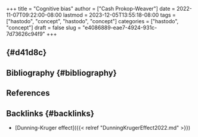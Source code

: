 +++
title = "Cognitive bias"
author = ["Cash Prokop-Weaver"]
date = 2022-11-07T09:22:00-08:00
lastmod = 2023-12-05T13:55:18-08:00
tags = ["hastodo", "concept", "hastodo", "concept"]
categories = ["hastodo", "concept"]
draft = false
slug = "e4086889-eae7-4924-931c-7d73626c94f9"
+++

##  {#d41d8c}


## Bibliography {#bibliography}

## References

<style>.csl-entry{text-indent: -1.5em; margin-left: 1.5em;}</style><div class="csl-bib-body">
</div>


## Backlinks {#backlinks}

-   [Dunning-Kruger effect]({{< relref "DunningKrugerEffect2022.md" >}})

